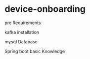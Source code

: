 # device-onboarding
pre Requirements 

kafka installation 

mysql Database 

Spring boot basic Knowledge

